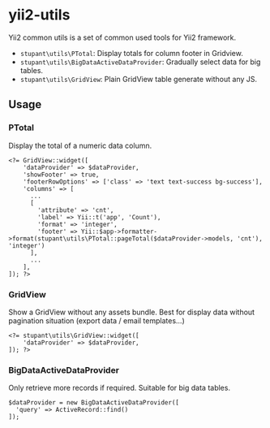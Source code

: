 # yii2-utils

Yii2 common utils is a set of common used tools for Yii2 framework.

* `stupant\utils\PTotal`: Display totals for column footer in Gridview.
* `stupant\utils\BigDataActiveDataProvider`: Gradually select data for big tables.
* `stupant\utils\GridView`: Plain GridView table generate without any JS.

## Usage

### PTotal

Display the total of a numeric data column.

```
<?= GridView::widget([
    'dataProvider' => $dataProvider,
    'showFooter' => true,
    'footerRowOptions' => ['class' => 'text text-success bg-success'],
    'columns' => [
      ...
      [
        'attribute' => 'cnt',
        'label' => Yii::t('app', 'Count'),
        'format' => 'integer',
        'footer' => Yii::$app->formatter->format(stupant\utils\PTotal::pageTotal($dataProvider->models, 'cnt'), 'integer')
      ],
      ...
    ],
]); ?>
```

### GridView

Show a GridView without any assets bundle. Best for display data without pagination situation (export data / email templates...)

```
<?= stupant\utils\GridView::widget([
    'dataProvider' => $dataProvider,
]); ?>

```

### BigDataActiveDataProvider

Only retrieve more records if required. Suitable for big data tables.

```
$dataProvider = new BigDataActiveDataProvider([
  'query' => ActiveRecord::find()
]);
```
